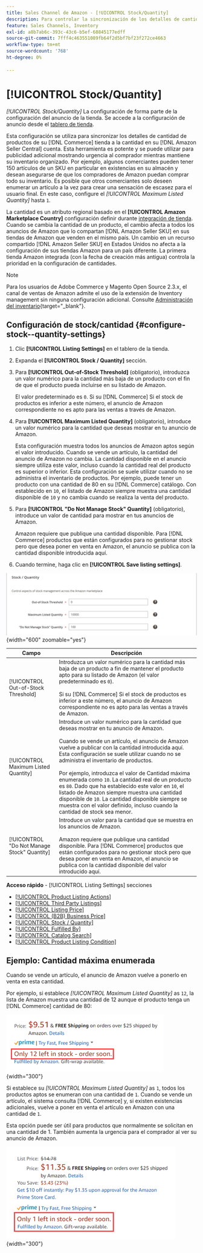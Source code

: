 ```yaml
---
title: Sales Channel de Amazon - [!UICONTROL Stock/Quantity]
description: Para controlar la sincronización de los detalles de cantidad de productos de su tienda de Commerce con su [!DNL Amazon Seller Central] para actualizar la configuración de stock/cantidad.
feature: Sales Channels, Inventory
exl-id: a8b7ab6c-393c-43c6-b5ef-68845177edff
source-git-commit: 7fff4c463551089fb64f2d5bf7bf23f272ce4663
workflow-type: tm+mt
source-wordcount: '768'
ht-degree: 0%

---
```


# [!UICONTROL Stock/Quantity]

*[!UICONTROL Stock/Quantity]* La configuración de forma parte de la configuración del anuncio de la tienda. Se accede a la configuración de anuncio desde el [tablero de tienda](./amazon-store-dashboard.md).

Esta configuración se utiliza para sincronizar los detalles de cantidad de productos de su [!DNL Commerce] tienda a la cantidad en su [!DNL Amazon Seller Central] cuenta. Esta herramienta es potente y se puede utilizar para publicidad adicional mostrando urgencia al comprador mientras mantiene su inventario organizado. Por ejemplo, algunos comerciantes pueden tener 150 artículos de un SKU en particular en existencias en su almacén y desean asegurarse de que los compradores de Amazon puedan comprar todo su inventario. Es posible que otros comerciantes solo deseen enumerar un artículo a la vez para crear una sensación de escasez para el usuario final. En este caso, configure el *[!UICONTROL Maximum Listed Quantity]* hasta `1`.

La cantidad es un atributo regional basado en el **[!UICONTROL Amazon Marketplace Country]** configuración definir durante [integración de tienda](./store-integration.md). Cuando se cambia la cantidad de un producto, el cambio afecta a todos los anuncios de Amazon que lo compartan [!DNL Amazon Seller SKU] en sus tiendas de Amazon que venden en el mismo país. Un cambio en un recurso compartido [!DNL Amazon Seller SKU] en Estados Unidos no afecta a la configuración de sus tiendas Amazon para un país diferente. La primera tienda Amazon integrada (con la fecha de creación más antigua) controla la prioridad en la configuración de cantidades.

>[!NOTE]
>
>Para los usuarios de Adobe Commerce y Magento Open Source 2.3.x, el canal de ventas de Amazon admite el uso de la extensión de Inventory management sin ninguna configuración adicional. Consulte [Administración del inventario](https://docs.magento.com/user-guide/v2.3/catalog/inventory-management.html){target="_blank"}.

## Configuración de stock/cantidad {#configure-stock--quantity-settings}

1. Clic **[!UICONTROL Listing Settings]** en el tablero de la tienda.

1. Expanda el **[!UICONTROL Stock / Quantity]** sección.

1. Para **[!UICONTROL Out-of-Stock Threshold]** (obligatorio), introduzca un valor numérico para la cantidad más baja de un producto con el fin de que el producto pueda incluirse en su listado de Amazon.

   El valor predeterminado es `0`. Si su [!DNL Commerce] Si el stock de productos es inferior a este número, el anuncio de Amazon correspondiente no es apto para las ventas a través de Amazon.

1. Para **[!UICONTROL Maximum Listed Quantity]** (obligatorio), introduce un valor numérico para la cantidad que deseas mostrar en tu anuncio de Amazon.

   Esta configuración muestra todos los anuncios de Amazon aptos según el valor introducido. Cuando se vende un artículo, la cantidad del anuncio de Amazon no cambia. La cantidad disponible en el anuncio siempre utiliza este valor, incluso cuando la cantidad real del producto es superior o inferior. Esta configuración se suele utilizar cuando no se administra el inventario de productos. Por ejemplo, puede tener un producto con una cantidad de 80 en su [!DNL Commerce] catálogo. Con establecido en `10`, el listado de Amazon siempre muestra una cantidad disponible de `10` y no cambia cuando se realiza la venta del producto.

1. Para **[!UICONTROL "Do Not Manage Stock" Quantity]** (obligatorio), introduce un valor de cantidad para mostrar en tus anuncios de Amazon.

   Amazon requiere que publique una cantidad disponible. Para [!DNL Commerce] productos que están configurados para no gestionar stock pero que desea poner en venta en Amazon, el anuncio se publica con la cantidad disponible introducida aquí.

1. Cuando termine, haga clic en **[!UICONTROL Save listing settings]**.

![Configuración de stock/cantidad](assets/amazon-stock-quantity.png){width="600" zoomable="yes"}

| Campo | Descripción |
|---------------------------------------------|--------------------------------------------------------------------------------------------------------------------------------------------------------------------------------------------------------------------------------------------------------------------------------------------------------------------------------------------------------------------------------------------------------------------------------------------------------------------------------------------------------------------------------------------------------------------------------------------------|
| [!UICONTROL Out-of-Stock Threshold] | Introduzca un valor numérico para la cantidad más baja de un producto a fin de mantener el producto apto para su listado de Amazon (el valor predeterminado es `0`).<br><br>Si su [!DNL Commerce] Si el stock de productos es inferior a este número, el anuncio de Amazon correspondiente no es apto para las ventas a través de Amazon. |
| [!UICONTROL Maximum Listed Quantity] | Introduce un valor numérico para la cantidad que deseas mostrar en tu anuncio de Amazon.<br><br>Cuando se vende un artículo, el anuncio de Amazon vuelve a publicar con la cantidad introducida aquí. Esta configuración se suele utilizar cuando no se administra el inventario de productos.<br><br>Por ejemplo, introduzca el valor de Cantidad máxima enumerada como `10`. La cantidad real de un producto es `80`. Dado que ha establecido este valor en `10`, el listado de Amazon siempre muestra una cantidad disponible de `10`. La cantidad disponible siempre se muestra con el valor definido, incluso cuando la cantidad de stock sea menor. |
| [!UICONTROL "Do Not Manage Stock" Quantity] | Introduce un valor para la cantidad que se muestra en los anuncios de Amazon.<br><br>Amazon requiere que publique una cantidad disponible. Para [!DNL Commerce] productos que están configurados para no gestionar stock pero que desea poner en venta en Amazon, el anuncio se publica con la cantidad disponible del valor introducido aquí. |

**Acceso rápido** - [!UICONTROL Listing Settings] secciones

- [[!UICONTROL Product Listing Actions]](./product-listing-actions.md)
- [[!UICONTROL Third Party Listings]](./third-party-listing-settings.md)
- [[!UICONTROL Listing Price]](./listing-price.md)
- [[!UICONTROL (B2B) Business Price]](./business-pricing.md)
- [[!UICONTROL Stock / Quantity]](./stock-quantity.md)
- [[!UICONTROL Fulfilled By]](./fulfilled-by.md)
- [[!UICONTROL Catalog Search]](./catalog-search.md)
- [[!UICONTROL Product Listing Condition]](./product-listing-condition.md)

## Ejemplo: Cantidad máxima enumerada

Cuando se vende un artículo, el anuncio de Amazon vuelve a ponerlo en venta en esta cantidad.

Por ejemplo, si establece *[!UICONTROL Maximum Listed Quantity]* as `12`, la lista de Amazon muestra una cantidad de 12 aunque el producto tenga un [!DNL Commerce] cantidad de 80:

![Ejemplo 1 de cantidad máxima enumerada](assets/amazon-max-listed-quantity.png){width="300"}

Si establece su *[!UICONTROL Maximum Listed Quantity]* as `1`, todos los productos aptos se enumeran con una cantidad de `1`. Cuando se vende un artículo, el sistema consulta [!DNL Commerce] y, si existen existencias adicionales, vuelve a poner en venta el artículo en Amazon con una cantidad de `1`.

Esta opción puede ser útil para productos que normalmente se solicitan en una cantidad de 1. También aumenta la urgencia para el comprador al ver su anuncio de Amazon.

![Ejemplo 2 de cantidad máxima enumerada](assets/amazon-max-listed-quantity-1.png){width="300"}
